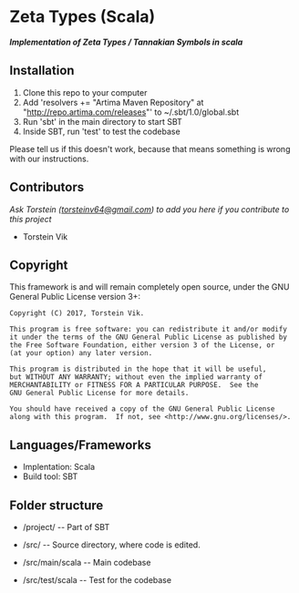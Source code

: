 # Zeta Types (Scala)
***Implementation of Zeta Types / Tannakian Symbols in scala***

## Installation

1. Clone this repo to your computer
2. Add 'resolvers += "Artima Maven Repository" at "http://repo.artima.com/releases"' to ~/.sbt/1.0/global.sbt
3. Run 'sbt' in the main directory to start SBT
4. Inside SBT, run 'test' to test the codebase 

Please tell us if this doesn't work, because that means something is wrong with our instructions.

## Contributors

_Ask Torstein ([torsteinv64@gmail.com](mailto:torsteinv64@gmail.com)) to add you here if you contribute to this project_
* Torstein Vik

## Copyright


This framework is and will remain completely open source, under the GNU General Public License version 3+:

    Copyright (C) 2017, Torstein Vik.

    This program is free software: you can redistribute it and/or modify
    it under the terms of the GNU General Public License as published by
    the Free Software Foundation, either version 3 of the License, or
    (at your option) any later version.

    This program is distributed in the hope that it will be useful,
    but WITHOUT ANY WARRANTY; without even the implied warranty of
    MERCHANTABILITY or FITNESS FOR A PARTICULAR PURPOSE.  See the
    GNU General Public License for more details.

    You should have received a copy of the GNU General Public License
    along with this program.  If not, see <http://www.gnu.org/licenses/>.
    

## Languages/Frameworks

* Implentation: Scala
* Build tool: SBT

## Folder structure

* /project/ -- Part of SBT

* /src/ -- Source directory, where code is edited.
* /src/main/scala -- Main codebase
* /src/test/scala -- Test for the codebase
